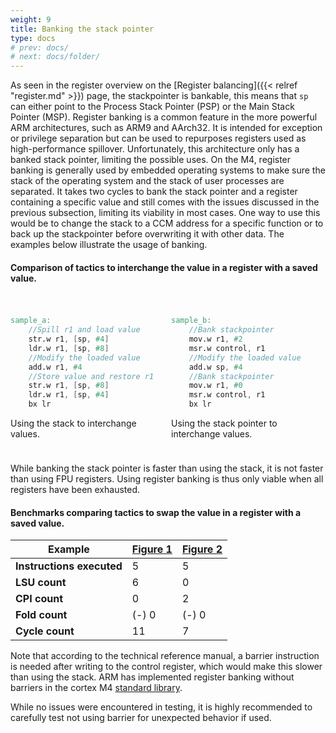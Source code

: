 ```yaml
---
weight: 9
title: Banking the stack pointer
type: docs
# prev: docs/
# next: docs/folder/
---
```

<style>
  .side-by-side {
    display: flex;
    gap: 10px;
    padding-top: 20px;
    padding-bottom: 10px;
  }
  .box {
    flex: 1;
    border: none;
    box-sizing: border-box;
  }
  @media (max-width: 400px) {
            .side-by-side {
                flex-direction: column;
            }
        }
</style>


As seen in the register overview on the [Register balancing]({{< relref "register.md" >}}) page, the stackpointer is bankable, this means that `sp` can either point to the Process Stack Pointer (PSP) or the Main Stack Pointer (MSP). Register banking is a common feature in the more powerful ARM architectures, such as ARM9 and AArch32. It is intended for exception or privilege separation but can be used to repurposes registers used as high-performance spillover. Unfortunately, this architecture only has a banked stack pointer, limiting the possible uses. On the M4, register banking is generally used by embedded operating systems to make sure the stack of the operating system and the stack of user processes are separated. It takes two cycles to bank the stack pointer and a register containing a specific value and still comes with the issues discussed in the previous subsection, limiting its viability in most cases. One way to use this would be to change the stack to a CCM address for a specific function or to back up the stackpointer before overwriting it with other data. The examples below illustrate the usage of banking.

#### Comparison of tactics to interchange the value in a register with a saved value.
<div class="side-by-side">
  <div class="box">

```verilog {filename="sample_a.s"}
sample_a:
    //Spill r1 and load value
    str.w r1, [sp, #4]
    ldr.w r1, [sp, #8]
    //Modify the loaded value
    add.w r1, #4
    //Store value and restore r1
    str.w r1, [sp, #8]
    ldr.w r1, [sp, #4]
    bx lr
```
Using the stack to interchange values.
  </div>
  <div class="box">

```verilog {filename="sample_b.s"}
sample_b:
    //Bank stackpointer
    mov.w r1, #2
    msr.w control, r1
    //Modify the loaded value
    add.w sp, #4
    //Bank stackpointer
    mov.w r1, #0
    msr.w control, r1
    bx lr
```
Using the stack pointer to interchange values.
  </div>
</div>

While banking the stack pointer is faster than using the stack, it is not faster than using FPU registers. Using register banking is thus only viable when all registers have been exhausted. 

#### Benchmarks comparing tactics to swap the value in a register with a saved value.
| Example                   | [Figure 1](#fig-bank-a) | [Figure 2](#fig-bank-b) |
|--------------------------|------------------------|-------------------------|
| **Instructions executed** | 5                      | 5                       |
| **LSU count**             | 6                      | 0                       |
| **CPI count**             | 0                      | 2                       |
| **Fold count**            | (-) 0                  | (-) 0                   |
| **Cycle count**           | 11                     | 7                       |

Note that according to the technical reference manual, a barrier instruction is needed after writing to the control register, which would make this slower than using the stack. ARM has implemented register banking without barriers in the cortex M4 [standard library](https://www.github.com/ARM-software/CMSIS_4/blob/master/CMSIS/RTOS/RTX/SRC/GCC/HAL_CM4.s).

While no issues were encountered in testing, it is highly recommended to carefully test not using barrier for unexpected behavior if used.

